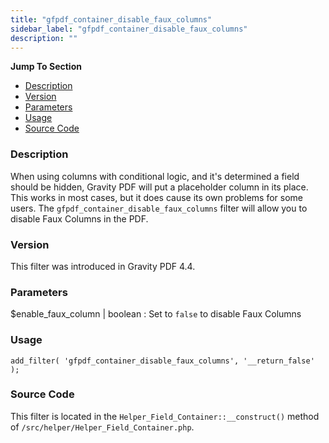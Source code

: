 ```yaml
---
title: "gfpdf_container_disable_faux_columns"
sidebar_label: "gfpdf_container_disable_faux_columns"
description: ""
---
```


**Jump To Section**

* [Description](#description)
* [Version](#version)
* [Parameters](#parameters)
* [Usage](#usage)
* [Source Code](#source-code)

### Description

When using columns with conditional logic, and it's determined a field should be hidden, Gravity PDF will put a placeholder column in its place. This works in most cases, but it does cause its own problems for some users. The `gfpdf_container_disable_faux_columns` filter will allow you to disable Faux Columns in the PDF.

### Version

This filter was introduced in Gravity PDF 4.4.

### Parameters

$enable_faux_column | boolean
:    Set to `false` to disable Faux Columns

### Usage

```language-php
add_filter( 'gfpdf_container_disable_faux_columns', '__return_false' );
```

### Source Code

This filter is located in the `Helper_Field_Container::__construct()` method of `/src/helper/Helper_Field_Container.php`.
